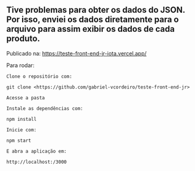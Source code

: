 ## Tive problemas para obter os dados do JSON. Por isso, enviei os dados diretamente para o arquivo para assim exibir os dados de cada produto.
Publicado na: https://teste-front-end-jr-iota.vercel.app/


Para rodar:

    Clone o repositório com:
    
    git clone <https://github.com/gabriel-vcordeiro/teste-front-end-jr>
    
    Acesse a pasta
    
    Instale as dependências com:
    
    npm install
    
    Inicie com:
    
    npm start
    
    E abra a aplicação em:
    
    http://localhost:/3000

